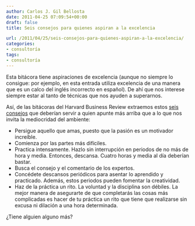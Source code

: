 ```yaml
---
author: Carlos J. Gil Bellosta
date: 2011-04-25 07:09:54+00:00
draft: false
title: Seis consejos para quienes aspiran a la excelencia

url: /2011/04/25/seis-consejos-para-quienes-aspiran-a-la-excelencia/
categories:
- consultoría
tags:
- consultoría
---
```


Esta bitácora tiene aspiraciones de excelencia (aunque no siempre lo consigue: por ejemplo, en esta entrada utiliza excelencia de una manera que es un calco del inglés incorrecto en español). De ahí que nos interese siempre estar al tanto de técnicas que nos ayuden a superarnos.

Así, de las bitácoras del Harvard Business Review extraemos estos [seis consejos](https://www.fastcompany.com/1686337/six-keys-being-excellent-anything) que deberían servir a quien apunte más arriba que a lo que nos invita la mediocridad del ambiente:

* Persigue aquello que amas, puesto que la pasión es un motivador increíble.
* Comienza por las partes más difíciles.
* Practica intensamente. Hazlo sin interrupción en periodos de no más de hora y media. Entonces, descansa. Cuatro horas y media al día deberían bastar.
* Busca el consejo y el comentario de los expertos.
* Concédete descansos periódicos para asentar lo aprendido y practicado. Además, estos periodos pueden fomentar la creatividad.
* Haz de la práctica un rito. La voluntad y la disciplina son débiles. La mejor manera de asegurarte de que completarás las cosas más complicadas es hacer de tu práctica un rito que tiene que realizarse sin excusa ni dilación a una hora determinada.

¿Tiene alguien alguno más?
